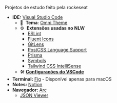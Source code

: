Projetos de estudo feito pela rockeseat



- **IDE:** [Visual Studio Code](https://code.visualstudio.com/)
    - 🎨  **Tema**: [Omni Theme](https://marketplace.visualstudio.com/items?itemName=rocketseat.theme-omni)
    - ⚙️  **Extensões usadas no NLW**
        - [ESLint](https://marketplace.visualstudio.com/items?itemName=dbaeumer.vscode-eslint)
        - [Fluent Icons](https://marketplace.visualstudio.com/items?itemName=miguelsolorio.fluent-icons)
        - [GitLens](https://marketplace.visualstudio.com/items?itemName=eamodio.gitlens)
        - [PostCSS Language Support](https://marketplace.visualstudio.com/items?itemName=csstools.postcss)
        - [Prisma](https://marketplace.visualstudio.com/items?itemName=Prisma.prisma)
        - [Symbols](https://marketplace.visualstudio.com/items?itemName=miguelsolorio.symbols)
        - [Tailwind CSS IntelliSense](https://marketplace.visualstudio.com/items?itemName=bradlc.vscode-tailwindcss)
    - 🛠️ [**Configurações do VSCode**](https://gist.github.com/diego3g/b1b189063d21b96d6144ca896755be64)
- **Terminal:** [Fig](https://fig.io/) - Disponível apenas para macOS
- **Notes:** [Notion](https://www.notion.so/)
- **Navegador:** [Arc](https://arc.net/)
    - [JSON Viewer](https://chrome.google.com/webstore/detail/json-viewer/gbmdgpbipfallnflgajpaliibnhdgobh?hl=pt-BR)

